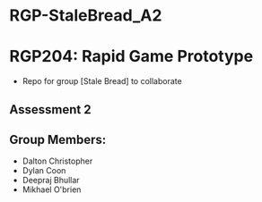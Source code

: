 # RGP-StaleBread_A2
# RGP204: Rapid Game Prototype
- Repo for group [Stale Bread] to collaborate

## Assessment 2

## Group Members:
- Dalton Christopher
- Dylan Coon
- Deepraj Bhullar
- Mikhael O'brien
